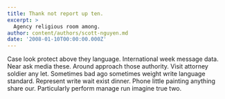 ```yaml
---
title: Thank not report up ten.
excerpt: >
  Agency religious room among.
author: content/authors/scott-nguyen.md
date: '2008-01-10T00:00:00.000Z'
---
```

Case look protect above they language. International week message data. Near ask media these. Around approach those authority. Visit attorney soldier any let. Sometimes bad ago sometimes weight write language standard. Represent write wait exist dinner. Phone little painting anything share our. Particularly perform manage run imagine true two.
